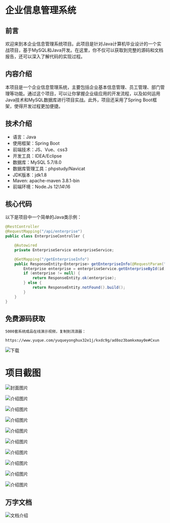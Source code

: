 # 企业信息管理系统

## 前言

欢迎来到本企业信息管理系统项目。此项目是针对Java计算机毕业设计的一个实战项目，基于MySQL和Java开发。在这里，你不仅可以获取到完整的源码和文档报告，还可以深入了解代码的实现过程。

## 内容介绍

本项目是一个企业信息管理系统，主要包括企业基本信息管理、员工管理、部门管理等功能。通过这个项目，可以让你掌握企业级应用的开发流程，以及如何运用Java技术和MySQL数据库进行项目实战。此外，项目还采用了Spring Boot框架，使得开发过程更加便捷。

## 技术介绍

- 语言：Java
- 使用框架：Spring Boot
- 前端技术：JS、Vue、css3
- 开发工具：IDEA/Eclipse
- 数据库：MySQL 5.7/8.0
- 数据库管理工具：phpstudy/Navicat
- JDK版本：jdk1.8
- Maven: apache-maven 3.8.1-bin
- 前端环境：Node.Js 12\14\16

## 核心代码

以下是项目中一个简单的Java类示例：

```java
@RestController
@RequestMapping("/api/enterprise")
public class EnterpriseController {

    @Autowired
    private EnterpriseService enterpriseService;

    @GetMapping("/getEnterpriseInfo")
    public ResponseEntity<Enterprise> getEnterpriseInfo(@RequestParam("id") int id) {
        Enterprise enterprise = enterpriseService.getEnterpriseById(id);
        if (enterprise != null) {
            return ResponseEntity.ok(enterprise);
        } else {
            return ResponseEntity.notFound().build();
        }
    }
}
```

## 免费源码获取

```
5000套系统成品在线演示视频，复制到流浪器： 
```
```
https://www.yuque.com/yuqueyonghux32e1j/kxdc9g/ad8oz3bamkxmay0e#Cxun
```
![下载](https://img12.360buyimg.com/ddimg/jfs/t1/339687/11/1349/28408/68ad865fF412d7877/adaa650483a100f2.jpg)

# 项目截图

![封面图片](https://img12.360buyimg.com/ddimg/jfs/t1/326137/9/4677/161978/689dffabFe0a9c1e9/149ccd0957cf52a3.jpg)

![介绍图片](https://img11.360buyimg.com/ddimg/jfs/t1/309267/37/26243/33893/689dff89F2384a758/ff6f3b450c5fcb21.jpg)

![介绍图片](https://img13.360buyimg.com/ddimg/jfs/t1/312250/32/26180/108352/689dff89F18e871c7/c5e0c734cc487b69.jpg)

![介绍图片](https://img10.360buyimg.com/ddimg/jfs/t1/320503/19/25430/50291/689dff89Ff29a11e0/fb940c38172ee33e.jpg)

![介绍图片](https://img10.360buyimg.com/ddimg/jfs/t1/304468/26/26870/57261/689dff8aF79200150/53dc3cae8e69f220.jpg)

![介绍图片](https://img10.360buyimg.com/ddimg/jfs/t1/309870/21/26269/33200/689dff8aFbf7cfb81/ef5970c285ab4b2d.jpg)

![介绍图片](https://img10.360buyimg.com/ddimg/jfs/t1/306899/35/25952/33062/689dff8bFd22e91c3/335ed99ac1d7ae7a.jpg)

![介绍图片](https://img14.360buyimg.com/ddimg/jfs/t1/309918/15/26398/33712/689dff8bF61f395d9/6fd6389f46a50a34.jpg)

![介绍图片](https://img11.360buyimg.com/ddimg/jfs/t1/327057/5/4524/31495/689dff8bFc4c72148/4886f1402aa458a0.jpg)

![介绍图片](https://img14.360buyimg.com/ddimg/jfs/t1/316275/9/26408/49054/689dff8cF58200ce8/c9c66b28fac9382d.jpg)


## 万字文档
![文档介绍](https://img14.360buyimg.com/ddimg/jfs/t1/338393/1/3576/156947/68b1ad0cF74dc525c/ff9cd6c574295685.jpg)
